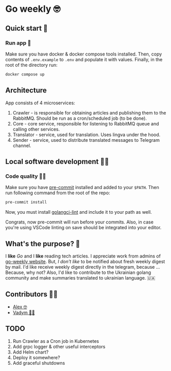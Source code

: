# Go weekly 🤓

## Quick start 🚀

### Run app 😬

Make sure you have docker & docker compose tools installed. Then, copy contents of `.env.example` to `.env` and populate it with values. Finally, in the root of the directory run:

```bash
docker compose up
```

## Architecture

App consists of 4 microservices:

1. Crawler - is responsible for obtaining articles and publishing them to the RabbitMQ. Should be run as a cron/scheduled job (to be done).
2. Core - core service, responsible for listening to RabbitMQ queue and calling other services.
3. Translator - service, used for translation. Uses lingva under the hood.
4. Sender - service, used to distribute translated messages to Telegram channel.

## Local software development 👷🏻

### Code quality 💅🏻

Make sure you have [pre-commit](https://pre-commit.com/) installed and added to your `$PATH`. Then run following command from the root of the repo:

```bash
pre-commit install
```

Now, you must install [golangci-lint](https://golangci-lint.run/) and include it to your path as well.

Congrats, now pre-commit will run before your commits.
Also, in case you're using VSCode linting on save should be integrated into your editor.

## What's the purpose? 🥸

I **like** _Go_ and I **like** reading tech articles.
I appreciate work from admins of [go-weekly website](https://golangweekly.com/).
But, _I don't like_ to be notified about fresh weekly digest by mail.
I'd like receive weekly digest directly in the telegram, because ... Because, why not?
Also, I'd like to contribute to the Ukrainian golang community and make summaries translated to ukrainian language. 🇺🇦

## Contributors 🏋🏻

- [Alex 🤓](https://github.com/oleksandrcherevkov)
- [Vadym 💅🏻](https://github.com/hrvadl)

## TODO

1. Run Crawler as a Cron job in Kubernetes
2. Add grpc logger & other useful interceptors
3. Add Helm chart?
4. Deploy it somewhere?
5. Add graceful shutdowns

